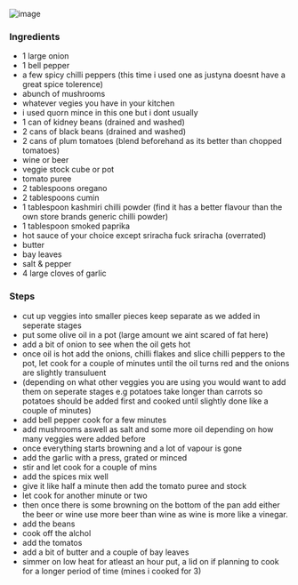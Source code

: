 ![image](https://github.com/chis-dd/recipes/assets/18661113/fa8d320f-ab25-4b7a-980d-5b167622fbce)

### Ingredients 
- 1 large onion
- 1 bell pepper 
- a few spicy chilli peppers (this time i used one as justyna doesnt have a great spice tolerence)
- abunch of mushrooms
- whatever vegies you have in your kitchen
- i used quorn mince in this one but i dont usually
- 1 can of kidney beans (drained and washed)
- 2 cans of black beans (drained and washed)
- 2 cans of plum tomatoes (blend beforehand as its better than chopped tomatoes)
- wine or beer
- veggie stock cube or pot
- tomato puree 
- 2 tablespoons oregano 
- 2 tablespoons cumin 
- 1 tablespoon kashmiri chilli powder (find it has a better flavour than the own store brands generic chilli powder)
- 1 tablespoon smoked paprika
- hot sauce of your choice except sriracha fuck sriracha (overrated) 
- butter
- bay leaves
- salt & pepper
- 4 large cloves of garlic

### Steps
- cut up veggies into smaller pieces keep separate as we added in seperate stages
- put some olive oil in a pot (large amount we aint scared of fat here)
- add a bit of onion to see when the oil gets hot
- once oil is hot add the onions, chilli flakes and slice chilli peppers to the pot, let cook for a couple of minutes until the oil turns red and the onions are slightly transuluent
- (depending on what other veggies you are using you would want to add them on seperate stages e.g potatoes take longer than carrots so potatoes should be added first and cooked until slightly done like a couple of minutes)
- add bell pepper cook for a few minutes
- add mushrooms aswell as salt and some more oil depending on how many veggies were added before
- once everything starts browning and a lot of vapour is gone
- add the garlic with a press, grated or minced
- stir and let cook for a couple of mins 
- add the spices mix well 
- give it like half a minute then add the tomato puree and stock
- let cook for another minute or two
- then once there is some browning on the bottom of the pan add either the beer or wine use more beer than wine as wine is more like a vinegar.
- add the beans
- cook off the alchol 
- add the tomatos 
- add a bit of butter and a couple of bay leaves
- simmer on low heat for atleast an hour put, a lid on if planning to cook for a longer period of time (mines i cooked for 3)
